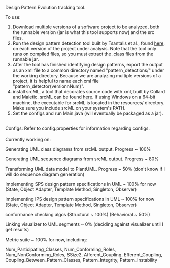 Design Pattern Evolution tracking tool.

To use:

1) Download multiple versions of a software project to be analyzed, 
both the runnable version (jar is what this tool supports now) and the src files.
2) Run the design pattern detection tool built by  Tsantalis et al., found
[here](https://users.encs.concordia.ca/~nikolaos/pattern_detection.html), on each
version of the project under analysis. Note that the tool only runs on compiled 
files, so you must extract the .class files from the runnable jar. 
3) After the tool has finished identifying design patterns, export the output as
an xml file to a common directory named "pattern_detections/" under the working directory. Because we are analyzing
multiple versions of a project, it is helpful to name each xml file "pattern_detector{versionnNum}".
4) install srcML, a tool that decorates source code with xml, built by Collard and Maletic. 
srcML can be found [here](http://www.srcml.org/). If using Windows on a 64-bit machine, the executable for 
 srcML is located in the resources/ directory. Make sure you include srcML on your system's PATH. 
5) Set the configs and run Main.java (will eventually be packaged as a jar).




<br>
Configs:
Refer to config.properties for information regarding configs.
</br>


<br>
Currently working on:

Generating UML class diagrams from srcML output. Progress ~ 100%

Generating UML sequence diagrams from srcML output. Progress ~ 80%

Transforming UML data model to PlantUML. Progress ~ 50% (don't know if I will do sequence diagram generation)

Implementing SPS design pattern specifications in UML ~ 100% for now (State, Object Adapter, Template Method, Singleton, Observer)

Implementing IPS design pattern specifications in UML ~ 100% for now (State, Object Adapter, Template Method, Singleton, Observer)

conformance checking algos (Structural ~ 100%) (Behavioral ~ 50%)

Linking visualizer to UML segments ~ 0% (deciding against visualizer until I get results)

Metric suite ~ 100% for now, including:

Num_Participating_Classes, Num_Conforming_Roles, Num_NonConforming_Roles, SSize2, Afferent_Coupling, Efferent_Coupling, Coupling_Between_Pattern_Classes, Pattern_Integrity, Pattern_Instability

</br>